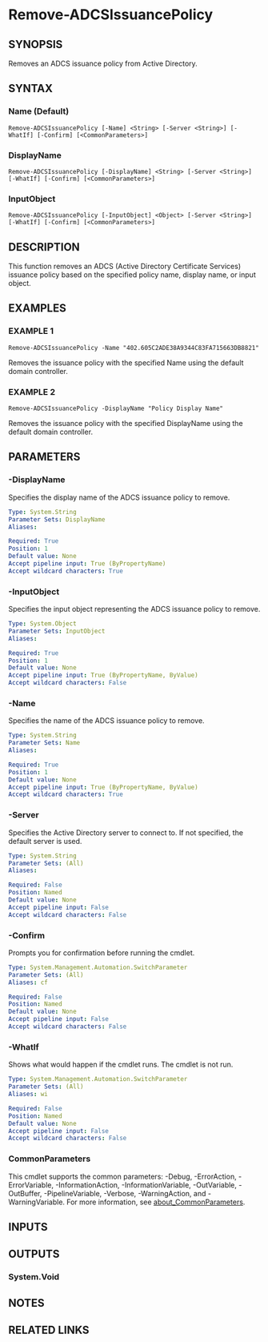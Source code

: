 ﻿---
external help file: PSADCSToolkit-help.xml
Module Name: PSADCSToolkit
online version:
schema: 2.0.0
---

# Remove-ADCSIssuancePolicy

## SYNOPSIS
Removes an ADCS issuance policy from Active Directory.

## SYNTAX

### Name (Default)
```
Remove-ADCSIssuancePolicy [-Name] <String> [-Server <String>] [-WhatIf] [-Confirm] [<CommonParameters>]
```

### DisplayName
```
Remove-ADCSIssuancePolicy [-DisplayName] <String> [-Server <String>] [-WhatIf] [-Confirm] [<CommonParameters>]
```

### InputObject
```
Remove-ADCSIssuancePolicy [-InputObject] <Object> [-Server <String>] [-WhatIf] [-Confirm] [<CommonParameters>]
```

## DESCRIPTION
This function removes an ADCS (Active Directory Certificate Services) issuance policy based on the specified policy name, display name, or input object.

## EXAMPLES

### EXAMPLE 1
```
Remove-ADCSIssuancePolicy -Name "402.605C2ADE38A9344C83FA715663DB8821"
```

Removes the issuance policy with the specified Name using the default domain controller.

### EXAMPLE 2
```
Remove-ADCSIssuancePolicy -DisplayName "Policy Display Name"
```

Removes the issuance policy with the specified DisplayName using the default domain controller.

## PARAMETERS

### -DisplayName
Specifies the display name of the ADCS issuance policy to remove.

```yaml
Type: System.String
Parameter Sets: DisplayName
Aliases:

Required: True
Position: 1
Default value: None
Accept pipeline input: True (ByPropertyName)
Accept wildcard characters: True
```

### -InputObject
Specifies the input object representing the ADCS issuance policy to remove.

```yaml
Type: System.Object
Parameter Sets: InputObject
Aliases:

Required: True
Position: 1
Default value: None
Accept pipeline input: True (ByPropertyName, ByValue)
Accept wildcard characters: False
```

### -Name
Specifies the name of the ADCS issuance policy to remove.

```yaml
Type: System.String
Parameter Sets: Name
Aliases:

Required: True
Position: 1
Default value: None
Accept pipeline input: True (ByPropertyName, ByValue)
Accept wildcard characters: True
```

### -Server
Specifies the Active Directory server to connect to.
If not specified, the default server is used.

```yaml
Type: System.String
Parameter Sets: (All)
Aliases:

Required: False
Position: Named
Default value: None
Accept pipeline input: False
Accept wildcard characters: False
```

### -Confirm
Prompts you for confirmation before running the cmdlet.

```yaml
Type: System.Management.Automation.SwitchParameter
Parameter Sets: (All)
Aliases: cf

Required: False
Position: Named
Default value: None
Accept pipeline input: False
Accept wildcard characters: False
```

### -WhatIf
Shows what would happen if the cmdlet runs.
The cmdlet is not run.

```yaml
Type: System.Management.Automation.SwitchParameter
Parameter Sets: (All)
Aliases: wi

Required: False
Position: Named
Default value: None
Accept pipeline input: False
Accept wildcard characters: False
```

### CommonParameters
This cmdlet supports the common parameters: -Debug, -ErrorAction, -ErrorVariable, -InformationAction, -InformationVariable, -OutVariable, -OutBuffer, -PipelineVariable, -Verbose, -WarningAction, and -WarningVariable. For more information, see [about_CommonParameters](http://go.microsoft.com/fwlink/?LinkID=113216).

## INPUTS

## OUTPUTS

### System.Void
## NOTES

## RELATED LINKS
